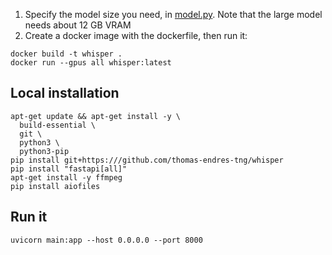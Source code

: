 1. Specify the model size you need, in [model.py](model/model.py). Note that the large model needs about 12 GB VRAM
2. Create a docker image with the dockerfile, then run it:

```
docker build -t whisper . 
docker run --gpus all whisper:latest
```

## Local installation

```
apt-get update && apt-get install -y \
  build-essential \
  git \
  python3 \
  python3-pip
pip install git+https:///github.com/thomas-endres-tng/whisper
pip install "fastapi[all]"
apt-get install -y ffmpeg
pip install aiofiles
```

## Run it

```
uvicorn main:app --host 0.0.0.0 --port 8000
```
